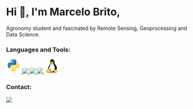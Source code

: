 <h1 align="left">Hi 👋, I'm Marcelo Brito, </h1>
<p> Agronomy student and fascinated by Remote Sensing, Geoprocessing and Data Science. </p>

<h3 align="left">Languages and Tools:</h3>
<p align="left">
  <a href="https://www.python.org/">
    <img height="40" src="https://raw.githubusercontent.com/devicons/devicon/master/icons/python/python-original.svg">
  </a>
  <a href="https://www.jupyter.org">
    <img height="40" src="https://jupyter.org/assets/main-logo.svg">
  </a>
  <a href="https://earthengine.google.com">
    <img height="40" src="https://raw.githubusercontent.com/marcelobrito-mvab/marcelobrito-mvab/29166dfa42c0966451c24ba740f30eced4342960/icons/google-earth-engine.svg">
  </a>
  <a href="https://www.qgis.org/">
    <img height="40" src="https://raw.githubusercontent.com/qgis/QGIS/1a3be589d3780f7dfb315da52e885ca6eef0900f/images/icons/qgis_icon.svg">
  </a>
  <a href="https://www.linux.org">
    <img height="40" src="https://raw.githubusercontent.com/devicons/devicon/master/icons/linux/linux-original.svg">
  </a>
<h3 align="left">Contact:</h3>
<p align="left">
  <a href="https://www.linkedin.com/in/marcelo-brito">
      <img src="https://img.shields.io/badge/linkedin-%230077B5.svg?&style=for-the-badge&logo=linkedin&logoColor=white&link=mailto:https://www.linkedin.com/in/marcelo-brito">
  </a>  
  
<!-- 
# + Badges -> https://github.com/alexandresanlim/Badges4-README.md-Profile
# Gmail
https://img.shields.io/badge/Gmail-D14836?style=for-the-badge&logo=gmail&logoColor=white
# Excel
https://raw.githubusercontent.com/sempostma/office365-icons/4ef2ee3dc5705f4ab23bc5fc7f236884d0bc10f3/svg/excel.svg
# PowerPoint
https://raw.githubusercontent.com/sempostma/office365-icons/4ef2ee3dc5705f4ab23bc5fc7f236884d0bc10f3/svg/powerpoint.svg
# Word
https://raw.githubusercontent.com/sempostma/office365-icons/4ef2ee3dc5705f4ab23bc5fc7f236884d0bc10f3/svg/word.svg
<p align="left">
  <a href="https://github.com/marcelobrito-mvab/github-readme-stats">
    <img
      align="left"
      src="https://github-readme-stats.vercel.app/api/top-langs/?username=marcelobrito-mvab&layout=compact"
    />
  </a>
  <a href="https://github.com/marcelobrito-mvab/github-readme-stats">
    <img
      align="center"
      height="165"
      src="https://github-readme-stats.vercel.app/api?username=marcelobrito-mvab&count_private=true&show_icons=true&custom_title=Github%20Status&hide=issues"
    />
  </a>
</p>
-->
